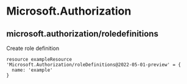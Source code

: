 # Microsoft.Authorization

## microsoft.authorization/roledefinitions

Create role definition
```bicep
resource exampleResource 'Microsoft.Authorization/roleDefinitions@2022-05-01-preview' = {
  name: 'example'
}
```

